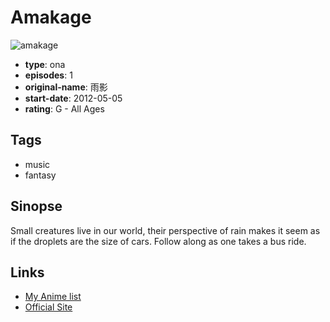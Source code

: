 # Amakage

![amakage](https://cdn.myanimelist.net/images/anime/1158/91249.jpg)

-   **type**: ona
-   **episodes**: 1
-   **original-name**: 雨影
-   **start-date**: 2012-05-05
-   **rating**: G - All Ages

## Tags

-   music
-   fantasy

## Sinopse

Small creatures live in our world, their perspective of rain makes it seem as if the droplets are the size of cars. Follow along as one takes a bus ride.

## Links

-   [My Anime list](https://myanimelist.net/anime/37545/Amakage)
-   [Official Site](http://www.rabbit-machine.com/page/sp/amakage.html)

